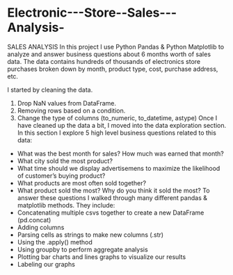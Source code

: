 # Electronic---Store--Sales---Analysis-
SALES ANALYSIS
In this project I use Python Pandas & Python Matplotlib to analyze and answer business questions about 6 months worth of sales data. The data contains hundreds of thousands of electronics store purchases broken down by month, product type, cost, purchase address, etc.

I started by cleaning the data.
1. Drop NaN values from DataFrame.
2. Removing rows based on a condition.
3. Change the type of columns (to_numeric, to_datetime, astype)
Once I have cleaned up the data a bit, I moved into the data exploration section. In this section I explore 5 high level business questions related to this data:
- What was the best month for sales? How much was earned that month?
- What city sold the most product?
- What time should we display advertisemens to maximize the likelihood of customer’s buying product?
- What products are most often sold together?
- What product sold the most? Why do you think it sold the most?
To answer these questions I walked through many different pandas & matplotlib methods. They include:
- Concatenating multiple csvs together to create a new DataFrame (pd.concat)
- Adding columns
- Parsing cells as strings to make new columns (.str)
- Using the .apply() method
- Using groupby to perform aggregate analysis
- Plotting bar charts and lines graphs to visualize our results
- Labeling our graphs
